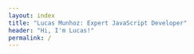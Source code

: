```yaml
---
layout: index
title: "Lucas Munhoz: Expert JavaScript Developer"
header: "Hi, I'm Lucas!"
permalink: /
---
```





